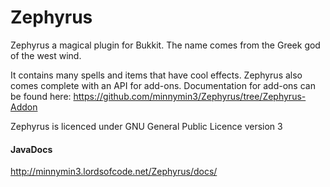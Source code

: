 Zephyrus
========

Zephyrus a magical plugin for Bukkit. The name comes from the Greek god of the west wind.

It contains many spells and items that have cool effects. Zephyrus also comes complete with an API for add-ons. Documentation for add-ons can be found here:
https://github.com/minnymin3/Zephyrus/tree/Zephyrus-Addon

Zephyrus is licenced under GNU General Public Licence version 3

#### JavaDocs
http://minnymin3.lordsofcode.net/Zephyrus/docs/
